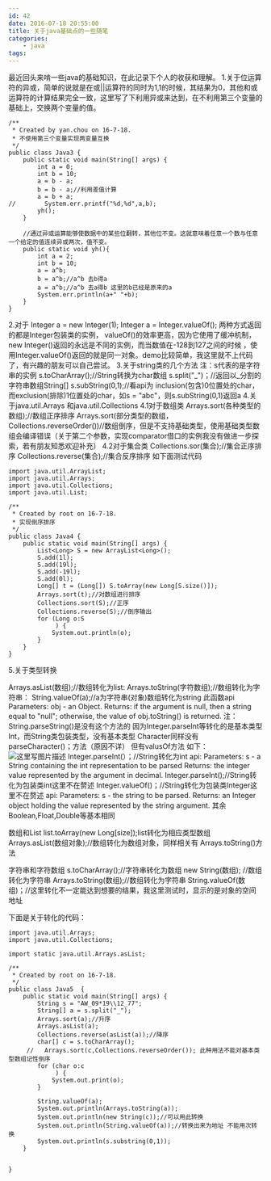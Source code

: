 ```yaml
---
id: 42
date: 2016-07-18 20:55:00
title: 关于java基础点的一些随笔
categories:
    - java
tags:
---
```


最近回头来啃一些java的基础知识，在此记录下个人的收获和理解。
1.关于位运算符的异或，简单的说就是在或||运算符的同时为1,1的时候，其结果为0，其他和或运算符的计算结果完全一致，这里写了下利用异或来达到，在不利用第三个变量的基础上，交换两个变量的值。

```
/**
 * Created by yan.chou on 16-7-18.
 * 不使用第三个变量实现两变量互换
 */
public class Java3 {
    public static void main(String[] args) {
        int a = 0;
        int b = 10;
        a = b - a;
        b = b - a;//利用差值计算
        a = b + a;
//        System.err.printf("%d,%d",a,b);
        yh();
    }

    //通过异或运算能够使数据中的某些位翻转，其他位不变。这就意味着任意一个数与任意一个给定的值连续异或两次，值不变。
    public static void yh(){
        int a = 2;
        int b = 10;
        a = a^b;
        b = a^b;//a^b 去b得a
        a = a^b;//a^b 去a得b 这里的b已经是原来的a
        System.err.println(a+" "+b);
    }
}
```
2.对于
Integer a = new Integer(1);
Integer a = Integer.valueOf();
两种方式返回的都是Integer包装类的实例， valueOf()的效率更高，因为它使用了缓冲机制，new Integer()返回的永远是不同的实例，而当数值在-128到127之间的时候 ，使用Integer.valueOf()返回的就是同一对象。demo比较简单，我这里就不上代码了，有兴趣的朋友可以自己尝试。
3.关于string类的几个方法
注：s代表的是字符串的实例
s.toCharArray();//String转换为char数组
s.split("_")；//返回以\_分割的字符串数组String[]
s.subString(0,1);//看api为 inclusion(包含)0位置处的char，而exclusion(排除)1位置处的char，如s = "abc"，则s.subString(0,1)返回a
4.关于java.util.Arrays 和java.util.Collections
4.1对于数组类
Arrays.sort(各种类型的数组);//数组正序排序
Arrays.sort(部分类型的数组，Collections.reverseOrder())//数组倒序，但是不支持基础类型，使用基础类型数组会编译错误（关于第二个参数，实现comparator借口的实例我没有做进一步探索，若有朋友知悉欢迎补充）
4.2对于集合类
Collections.sor(集合);//集合正序排序
Collections.reverse(集合);//集合反序排序
如下面测试代码

```
import java.util.ArrayList;
import java.util.Arrays;
import java.util.Collections;
import java.util.List;

/**
 * Created by root on 16-7-18.
 * 实现倒序排序
 */
public class Java4 {
    public static void main(String[] args) {
        List<Long> S = new ArrayList<Long>();
        S.add(1l);
        S.add(19l);
        S.add(-19l);
        S.add(0l);
        Long[] t = (Long[]) S.toArray(new Long[S.size()]);
        Arrays.sort(t);//对数组进行排序
        Collections.sort(S);//正序
        Collections.reverse(S);//倒序输出
        for (Long o:S
             ) {
            System.out.println(o);
        }
    }
}
```
5.关于类型转换

Arrays.asList(数组);//数组转化为list:
Arrays.toString(字符数组);//数组转化为字符串：
String.valueOf(a);//a为字符串(对象)数组转化为string
此函数api
Parameters:
obj - an Object.
Returns:
if the argument is null, then a string equal to "null"; otherwise, the value of obj.toString() is returned.
注：String.parseString()是没有这个方法的 因为Integer.parseInt等转化的是基本类型Int，而String类包装类型，没有基本类型 Character同样没有parseCharacter()；方法（原因不详） 但有valusOf方法 如下：
![这里写图片描述](http://img.blog.csdn.net/20160718204657757)
Integer.parseInt(）；//String转化为int
api:
Parameters:
s - a String containing the int representation to be parsed
Returns:
the integer value represented by the argument in decimal.
Integer.parseInt();//String转化为包装类int这里不在赘述
Integer.valueOf()；//String转化为包装类Integer这里不在赘述
api:
Parameters:
s - the string to be parsed.
Returns:
an Integer object holding the value represented by the string argument.
其余Boolean,Float,Double等基本相同

数组和List
list.toArray(new Long[size]);list转化为相应类型数组
Arrays.asList(数组对象);//数组转化为数组对象，同样相关有	    Arrays.toString()方法

字符串和字符数组
s.toCharArray();//字符串转化为数组
new String(数组); //数组转化为字符串
Arrays.toString(数组);//数组转化为字符串
String.valueOf(数组)；//这里转化不一定能达到想要的结果，我这里测试时，显示的是对象的空间地址

下面是关于转化的代码：

```
import java.util.Arrays;
import java.util.Collections;

import static java.util.Arrays.asList;

/**
 * Created by root on 16-7-18.
 */
public class Java5  {
    public static void main(String[] args) {
        String s = "AW_09*19\\12_77";
        String[] a = s.split("_");
        Arrays.sort(a);//升序
        Arrays.asList(a);
        Collections.reverse(asList(a));//降序
        char[] c = s.toCharArray();
     //   Arrays.sort(c,Collections.reverseOrder()); 此种用法不能对基本类型数组记性倒序
        for (char o:c
             ) {
            System.out.print(o);
        }

        String.valueOf(a);
        System.out.println(Arrays.toString(a));
        System.out.println(new String(c));//可以用此转换
        System.out.println(String.valueOf(a));//转换出来为地址 不能用次转换
        System.out.println(s.substring(0,1));
    }


}

```


